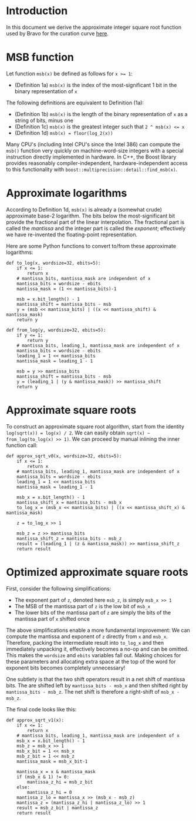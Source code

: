 
# Introduction

In this document we derive the approximate integer square root function used by Bravo for the curation curve
[here](https://github.com/bravocoin/bravo/issues/1052).

# MSB function

Let function `msb(x)` be defined as follows for `x >= 1`:

- (Definition 1a) `msb(x)` is the index of the most-significant 1 bit in the binary representation of `x`

The following definitions are equivalent to Definition (1a):

- (Definition 1b) `msb(x)` is the length of the binary representation of `x` as a string of bits, minus one
- (Definition 1c) `msb(x)` is the greatest integer such that `2 ^ msb(x) <= x`
- (Definition 1d) `msb(x) = floor(log_2(x))`

Many CPU's (including Intel CPU's since the Intel 386) can compute the `msb()` function very quickly on
machine-word-size integers with a special instruction directly implemented in hardware.  In C++, the
Boost library provides reasonably compiler-independent, hardware-independent access to this
functionality with `boost::multiprecision::detail::find_msb(x)`.

# Approximate logarithms

According to Definition 1d, `msb(x)` is already a (somewhat crude) approximate base-2 logarithm.  The
bits below the most-significant bit provide the fractional part of the linear interpolation.  The
fractional part is called the *mantissa* and the integer part is called the *exponent*; effectively we
have re-invented the floating-point representation.

Here are some Python functions to convert to/from these approximate logarithms:

```
def to_log(x, wordsize=32, ebits=5):
    if x <= 1:
        return x
    # mantissa_bits, mantissa_mask are independent of x
    mantissa_bits = wordsize - ebits
    mantissa_mask = (1 << mantissa_bits)-1

    msb = x.bit_length() - 1
    mantissa_shift = mantissa_bits - msb
    y = (msb << mantissa_bits) | ((x << mantissa_shift) & mantissa_mask)
    return y

def from_log(y, wordsize=32, ebits=5):
    if y <= 1:
        return y
    # mantissa_bits, leading_1, mantissa_mask are independent of x
    mantissa_bits = wordsize - ebits
    leading_1 = 1 << mantissa_bits
    mantissa_mask = leading_1 - 1

    msb = y >> mantissa_bits
    mantissa_shift = mantissa_bits - msb
    y = (leading_1 | (y & mantissa_mask)) >> mantissa_shift
    return y
```

# Approximate square roots

To construct an approximate square root algorithm, start from the identity `log(sqrt(x)) = log(x) / 2`.
We can easily obtain `sqrt(x) ~ from_log(to_log(x) >> 1)`.  We can proceed by manual inlining the inner
function call:

```
def approx_sqrt_v0(x, wordsize=32, ebits=5):
    if x <= 1:
        return x
    # mantissa_bits, leading_1, mantissa_mask are independent of x
    mantissa_bits = wordsize - ebits
    leading_1 = 1 << mantissa_bits
    mantissa_mask = leading_1 - 1

    msb_x = x.bit_length() - 1
    mantissa_shift_x = mantissa_bits - msb_x
    to_log_x = (msb_x << mantissa_bits) | ((x << mantissa_shift_x) & mantissa_mask)

    z = to_log_x >> 1

    msb_z = z >> mantissa_bits
    mantissa_shift_z = mantissa_bits - msb_z
    result = (leading_1 | (z & mantissa_mask)) >> mantissa_shift_z
    return result
```

# Optimized approximate square roots

First, consider the following simplifications:

- The exponent part of `z`, denoted here `msb_z`, is simply `msb_x >> 1`
- The MSB of the mantissa part of `z` is the low bit of `msb_x`
- The lower bits of the mantissa part of `z` are simply the bits of the mantissa part of `x` shifted once

The above simplifications enable a more fundamental improvement:  We can compute
the mantissa and exponent of `z` directly from `x` and `msb_x`.  Therefore, packing
the intermediate result into `to_log_x` and then immediately unpacking it, effectively
becomes a no-op and can be omitted.  This makes the `wordsize` and `ebits` variables fall
out.  Making choices for these parameters and allocating extra space at the top of the word
for exponent bits becomes completely unnecessary!

One subtlety is that the two shift operators result in a net shift of mantissa bits.  The
are shifted left by `mantissa_bits - msb_x` and then shifted right by `mantissa_bits - msb_z`.  The
net shift is therefore a right-shift of `msb_x - msb_z`.

The final code looks like this:

```
def approx_sqrt_v1(x):
    if x <= 1:
        return x
    # mantissa_bits, leading_1, mantissa_mask are independent of x
    msb_x = x.bit_length() - 1
    msb_z = msb_x >> 1
    msb_x_bit = 1 << msb_x
    msb_z_bit = 1 << msb_z
    mantissa_mask = msb_x_bit-1

    mantissa_x = x & mantissa_mask
    if (msb_x & 1) != 0:
        mantissa_z_hi = msb_z_bit
    else:
        mantissa_z_hi = 0
    mantissa_z_lo = mantissa_x >> (msb_x - msb_z)
    mantissa_z = (mantissa_z_hi | mantissa_z_lo) >> 1
    result = msb_z_bit | mantissa_z
    return result
```

